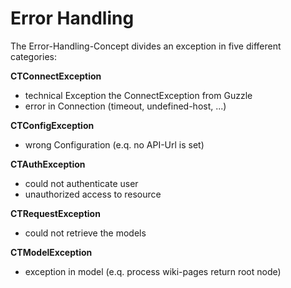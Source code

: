 # Error Handling

The Error-Handling-Concept divides an exception in five different categories:

**CTConnectException**
- technical Exception the ConnectException from Guzzle
- error in Connection (timeout, undefined-host, ...)

**CTConfigException**
- wrong Configuration (e.q. no API-Url is set)

**CTAuthException**
- could not authenticate user
- unauthorized access to resource

**CTRequestException**
- could not retrieve the models

**CTModelException**
- exception in model (e.q. process wiki-pages return root node)